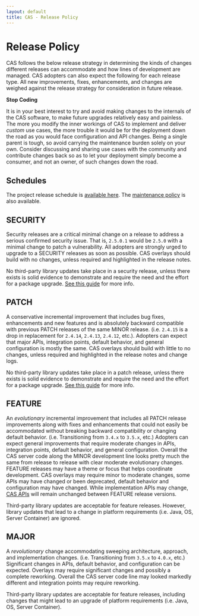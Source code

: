 ```yaml
---
layout: default
title: CAS - Release Policy
---
```


# Release Policy

CAS follows the below release strategy in determining the kinds of changes different releases can
accommodate and how lines of development are managed. CAS adopters can also expect the following
for each release type. All new improvements, fixes, enhancements, and changes are weighed against
the release strategy for consideration in future release.

<div class="alert alert-warning"><strong>Stop Coding</strong><p>
It is in your best interest to try and avoid making changes to the internals of the CAS software, to make future upgrades relatively easy and painless. The more you
 modify the inner workings of CAS to implement and deliver <i>custom</i> use cases, the more trouble it would be for the deployment down the road as you would 
 face configuration and API changes. Being a single parent is tough, so avoid carrying the maintenance burden solely on your own. Consider discussing and sharing
 use cases with the community and contribute changes back so as to let your deployment simply become a consumer, and not an owner, of such changes down the road.</p>
</div>

## Schedules

The project release schedule is [available here](https://github.com/apereo/cas/milestones). The
[maintenance policy](Maintenance-Policy.html) is also available.

## SECURITY

Security releases are a critical minimal change on a release to address a serious confirmed
security issue. That is, `2.5.0.1` would be `2.5.0` with a minimal change to patch a vulnerability.
All adopters are strongly urged to upgrade to a SECURITY releases as soon as possible.
CAS overlays should build with no changes, unless required and highlighted in the release notes.

No third-party library updates take place in a security release, unless there exists is solid evidence to demonstrate and require
the need and the effort for a package upgrade. [See this guide](Sec-Vuln-Response.html) for more info.

## PATCH

A conservative incremental improvement that includes bug fixes, enhancements and new features
and is absolutely backward compatible with previous PATCH releases of the same
MINOR release. (i.e. `2.4.15` is a drop in replacement for `2.4.14`, `2.4.13`, `2.4.12`, etc.).
Adopters can expect that major APIs, integration points, default behavior, and general
configuration is mostly the same. CAS overlays should build with little to no changes,
unless required and highlighted in the release notes and change logs.

No third-party library updates take place in a patch release, unless there exists is solid evidence to demonstrate and require
the need and the effort for a package upgrade. [See this guide](Sec-Vuln-Response.html) for more info.

## FEATURE

An *evolutionary* incremental improvement that includes all PATCH release improvements
along with fixes and enhancements that could not easily be accommodated without
breaking backward compatibility or changing default behavior. (i.e. Transitioning from `3.4.x` to `3.5.x`, etc.)
Adopters can expect general improvements that require moderate changes in APIs, integration points,
default behavior, and general configuration. Overall the CAS server code along the MINOR
development line looks pretty much the same from release to release with clear moderate evolutionary
changes. FEATURE releases may have a theme or focus that helps coordinate development.
CAS overlays may require minor to moderate changes, some APIs may have changed or
been deprecated, default behavior and configuration may have changed.
While implementation APIs may change, [CAS APIs](https://github.com/apereo/cas/tree/master/api)
will remain unchanged between FEATURE release versions.

Third-party library updates are acceptable for feature releases. However, library updates that lead to a change
in platform requirements (i.e. Java, OS, Server Container) are ignored.

## MAJOR

A *revolutionary* change accommodating sweeping architecture, approach, and
implementation changes. (i.e. Transitioning from `3.5.x` to `4.0.x`, etc.)
Significant changes in APIs, default behavior, and configuration can be expected.
Overlays may require significant changes and possibly a complete reworking.
Overall the CAS server code line may looked markedly different and integration
points may require reworking. 

Third-party library updates are acceptable for feature releases, including changes that might lead to an upgrade
of platform requirements (i.e. Java, OS, Server Container).
